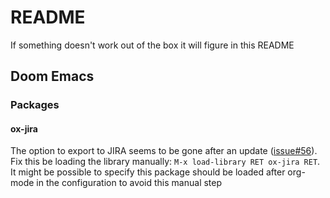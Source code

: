 # README
If something doesn't work out of the box it will figure in this README

## Doom Emacs

### Packages

#### ox-jira
The option to export to JIRA seems to be gone after an update
([issue#56](https://github.com/stig/ox-jira.el/issues/56)). Fix this be loading
the library manually: `M-x load-library RET ox-jira RET`. It might be possible
to specify this package should be loaded after org-mode in the configuration to
avoid this manual step
